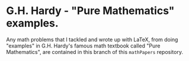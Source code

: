 # G.H. Hardy - "Pure Mathematics" examples.
Any math problems that I tackled and wrote up with LaTeX, from doing "examples"
in G.H. Hardy's famous math textbook called "Pure Mathematics", are contained in this
branch of this `mathPapers` repository.
